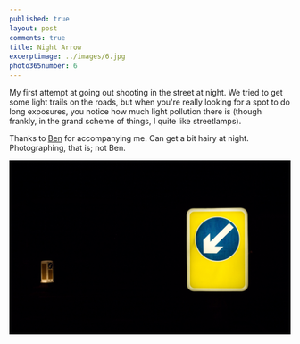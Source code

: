 ```yaml
---
published: true
layout: post
comments: true
title: Night Arrow
excerptimage: ../images/6.jpg
photo365number: 6
---
```


My first attempt at going out shooting in the street at night. We tried to get some light trails on the roads, but when you're really looking for a spot to do long exposures, you notice how much light pollution there is (though frankly, in the grand scheme of things, I quite like streetlamps). 

Thanks to [Ben](https://www.flickr.com/ben_pope2000) for accompanying me. Can get a bit hairy at night. Photographing, that is; not Ben. 

[![Image 6/365](../images/6.jpg)](https://www.flickr.com/gp/tmadhavan/Z6N7g6)